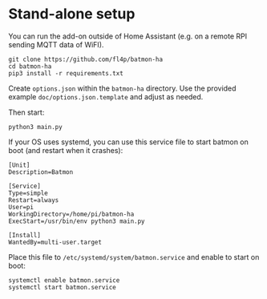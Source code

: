 # Stand-alone setup
You can run the add-on outside of Home Assistant (e.g. on a remote RPI sending MQTT data of WiFI).

```
git clone https://github.com/fl4p/batmon-ha
cd batmon-ha
pip3 install -r requirements.txt
```

Create `options.json` within the `batmon-ha` directory. 
Use the provided example `doc/options.json.template` and adjust as needed.

Then start:
```
python3 main.py
```

If your OS uses systemd, you can use this service file to start batmon on boot (and restart when it crashes):
```
[Unit]
Description=Batmon

[Service]
Type=simple
Restart=always
User=pi
WorkingDirectory=/home/pi/batmon-ha
ExecStart=/usr/bin/env python3 main.py

[Install]
WantedBy=multi-user.target
```


Place this file to `/etc/systemd/system/batmon.service` and enable to start on boot:
```
systemctl enable batmon.service
systemctl start batmon.service 
```
